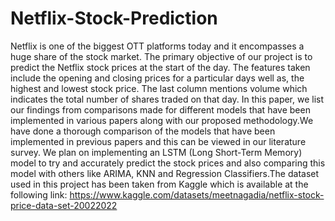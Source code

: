 # Netflix-Stock-Prediction
Netflix is one of the biggest OTT platforms today and it encompasses a huge share of the stock market.  The primary objective of our project is to predict the Netflix stock prices at the start of the day.  The features taken include the opening and closing prices for a particular days well as, the highest and lowest stock price. The last column mentions volume which indicates the total number of shares traded on that day. In this paper, we list our findings from comparisons made for different models that have been implemented in various papers along with our proposed methodology.We have done a thorough comparison of the models that have been implemented in previous papers and this can be viewed in our literature survey. We plan on implementing an LSTM (Long Short-Term Memory) model to try and accurately predict the stock prices and also comparing this model with others like ARIMA, KNN and Regression Classifiers.The dataset used in this project has been taken from Kaggle which is available at the following link: https://www.kaggle.com/datasets/meetnagadia/netflix-stock-price-data-set-20022022
